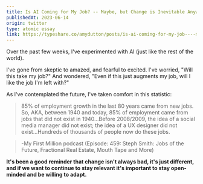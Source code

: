 ```yaml
---
title: Is AI Coming for My Job? -- Maybe, but Change is Inevitable Anyway
publishedAt: 2023-06-14
origin: twitter
type: atomic essay
link: https://typeshare.co/amydutton/posts/is-ai-coming-for-my-job----maybe-but-change-is-inevitable-anyway
---
```


Over the past few weeks, I've experimented with AI (just like the rest of the world).

I've gone from skeptic to amazed, and fearful to excited. I've worried, "Will this take my job?" And wondered, "Even if this just augments my job, will I like the job I'm left with?"

As I've contemplated the future, I've taken comfort in this statistic:

> 85% of employment growth in the last 80 years came from new jobs. So, AKA, between 1940 and today, 85% of employment came from jobs that did not exist in 1940...Before 2008/2009, the idea of a social media manager did not exist; the idea of a UX designer did not exist...Hundreds of thousands of people now do these jobs.

> -My First Million podcast (Episode: 459: Steph Smith: Jobs of the Future, Fractional Real Estate, Mouth Tape and More)

**It's been a good reminder that change isn't always bad, it's just different, and if we want to continue to stay relevant it's important to stay open-minded and be willing to adapt.**
